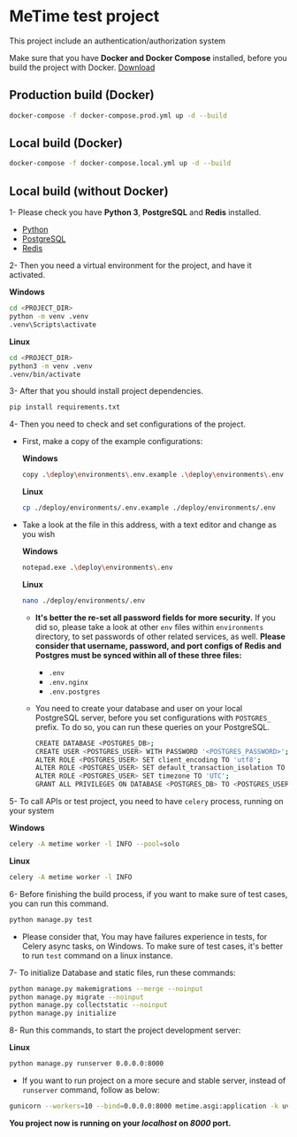 # MeTime test project

This project include an authentication/authorization system

Make sure that you have **Docker and Docker Compose** installed, before you build the project with Docker.
[Download](https://docs.docker.com/compose/install/)

## Production build (Docker)

```bash
docker-compose -f docker-compose.prod.yml up -d --build
```

## Local build (Docker)

```bash
docker-compose -f docker-compose.local.yml up -d --build
```

## Local build (without Docker)

1- Please check you have **Python 3**, **PostgreSQL** and **Redis** installed.
 * [Python](https://www.python.org/downloads/)
 * [PostgreSQL](https://www.postgresql.org/download/)
 * [Redis](https://redis.io/docs/getting-started/installation/)


2- Then you need a virtual environment for the project, and have it activated.

**Windows**
```bash
cd <PROJECT_DIR>
python -m venv .venv
.venv\Scripts\activate
```

**Linux**
```bash
cd <PROJECT_DIR>
python3 -m venv .venv
.venv/bin/activate
```

3- After that you should install project dependencies.

```bash
pip install requirements.txt
```

4- Then you need to check and set configurations of the project.

* First, make a copy of the example configurations:

    **Windows**
    ```bash
    copy .\deploy\environments\.env.example .\deploy\environments\.env
    ```
  
    **Linux**
    ```bash
    cp ./deploy/environments/.env.example ./deploy/environments/.env
    ```

* Take a look at the file in this address, with a text editor and change as you wish

    **Windows**
    ```bash
    notepad.exe .\deploy\environments\.env
    ```
  
    **Linux**
    ```bash
    nano ./deploy/environments/.env
    ```
  
  * **It's better the re-set all password fields for more security.** If you did so, please take a look at other `env` files within `environments` directory, to set passwords of other related services, as well. **Please consider that username, password, and port configs of Redis and Postgres must be synced within all of these three files:**
    * `.env`
    * `.env.nginx`
    * `.env.postgres`
  * You need to create your database and user on your local PostgreSQL server, before you set configurations with `POSTGRES_` prefix. To do so, you can run these queries on your PostgreSQL.
  
      ```bash
      CREATE DATABASE <POSTGRES_DB>;
      CREATE USER <POSTGRES_USER> WITH PASSWORD '<POSTGRES_PASSWORD>';
      ALTER ROLE <POSTGRES_USER> SET client_encoding TO 'utf8';
      ALTER ROLE <POSTGRES_USER> SET default_transaction_isolation TO 'read committed';
      ALTER ROLE <POSTGRES_USER> SET timezone TO 'UTC';
      GRANT ALL PRIVILEGES ON DATABASE <POSTGRES_DB> TO <POSTGRES_USER>;
      ```

5- To call APIs or test project, you need to have `celery` process, running on your system

**Windows**
```bash
celery -A metime worker -l INFO --pool=solo
```

**Linux**
```bash
celery -A metime worker -l INFO
```

6- Before finishing the build process, if you want to make sure of test cases, you can run this command.

```bash
python manage.py test
```

* Please consider that, You may have failures experience in tests, for Celery async tasks, on Windows. To make sure of test cases, it's better to run `test` command on a linux instance.

7- To initialize Database and static files, run these commands:

```bash
python manage.py makemigrations --merge --noinput
python manage.py migrate --noinput
python manage.py collectstatic --noinput
python manage.py initialize
```

8- Run this commands, to start the project development server:

**Linux**
```bash
python manage.py runserver 0.0.0.0:8000
```

* If you want to run project on a more secure and stable server, instead of `runserver` command, follow as below:

```bash
gunicorn --workers=10 --bind=0.0.0.0:8000 metime.asgi:application -k uvicorn.workers.UvicornWorker --timeout 1000
```

**You project now is running on your _localhost_ on _8000_ port.**